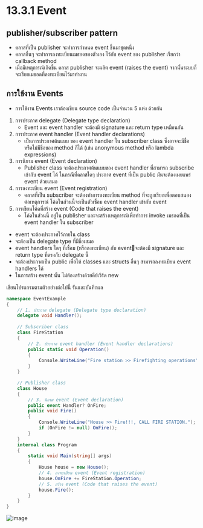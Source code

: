 # 13.3.1 Event

## publisher/subscriber pattern 
- คลาสที่เป็น publisher จะทำการกำหนด  event ขึ้นมาชุดหนึ่ง 
- คลาสอื่นๆ จะทำการลงทะเบียนเมธอดของตัวเอง ไว้กับ event ของ publisher เรียกว่า callback method
- เมื่อมีเหตุการณ์เกิดขึ้น คลาส publisher จะผลิต event (raises the event) จากนั้นระบบก็จะเรียกเมธอดที่ลงทะเบียนไว้มาทำงาน

## การใช้งาน Events
* การใช้งาน Events เราต้องเขียน source code เป็นจำนวน 5 แห่ง ด้วยกัน

1. การประกาศ delegate (Delegate type declaration)
   - Event และ event handler จะต้องมี signature และ return type เหมือนกัน
2. การประกาศ event handler (Event handler declarations)
   - เป็นการประกาศต้นแบบ ของ event handler ใน subscriber class ซึ่งอาจจะมีชื่อหรือไม่มีชื่อของ method ก็ได้ (เข่น anonymous method หรือ lambda expressions) 
3. การนิยาม event (Event declaration)
   - Publisher class จะต้องประกาศต้นแบบของ event handler ที่สามารถ subscribe เข้ากับ event ได้ ในกรณีที่คลาสใดๆ ประกาศ event ที่เป็น public มันจะต้องเผยแพร่ event ด้วยเสมอ
4. การลงทะเบียน event (Event registration)
   - คลาสที่เป็น subscriber จะต้องทำการลงทะเบียน method ที่จะถูกเรียกเพื่อตอบสนองต่อเหตุการณ์ โค้ดในส่วนนี้จะเป็นตัวเชื่อม event handler เข้ากับ event
5. การเขียนโค้ดที่สร้าง event (Code that raises the event)
   - โค้ดในส่วนนี้ อยู่ใน publisher และจะสร้างเหตุการณ์เพื่อทำการ invoke เมธอดที่เป็น event handler ใน subscriber


- event จะต้องประกาศไว้ภายใน class
- จะต้องเป็น delegate type ที่มีชื่อเสมอ
- event handlers ใดๆ ที่เชื่อม (หรือลงทะเบียน) กับ eventจะต้องมี signature และ return type ที่ตรงกับ delegate นี้
- จะต้องประกาศเป็น  public เพื่อให้ classes และ structs อื่นๆ สามารถลงทะเบียน event handlers ได้
- ในการสร้าง event นั้น  ไม่ต้องสร้างด้วยคีย์เวิร์ด new


เขียนโปรแกรมตามตัวอย่างต่อไปนี้ รันและบันทึกผล

```cs
namespace EventExample
{
    // 1. ประกาศ delegate (Delegate type declaration)
    delegate void Handler();
    
    // Subscriber class
    class FireStation
    {
        // 2. ประกาศ event handler (Event handler declarations)
        public static void Operation()
        {
            Console.WriteLine("Fire station >> Firefighting operations");
        }
    }

    // Publisher class
    class House
    {
        // 3. นิยาม event (Event declaration)
        public event Handler? OnFire;
        public void Fire()
        {
            Console.WriteLine("House >> Fire!!!, CALL FIRE STATION.");
            if (OnFire != null) OnFire();
        }
    }
    internal class Program
    {
        static void Main(string[] args)
        {
            House house = new House();
            // 4. ลงทะเบียน event (Event registration)
            house.OnFire += FireStation.Operation;
            // 5. สร้าง event (Code that raises the event)
            house.Fire();
        }
    }
}
```
![image](https://user-images.githubusercontent.com/103983336/236631097-d3e7de8a-fa03-465d-897a-4363709829dc.png)

